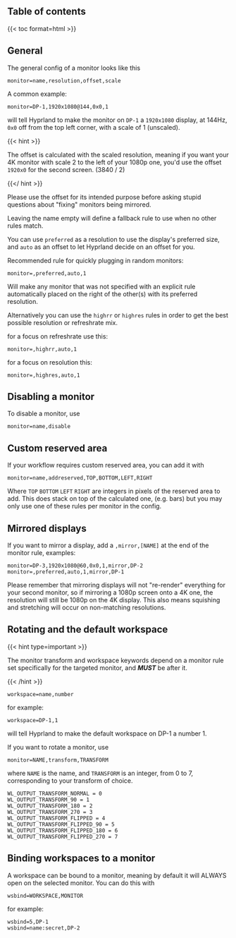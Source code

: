 ## Table of contents

{{< toc format=html >}}

## General

The general config of a monitor looks like this
```plain
monitor=name,resolution,offset,scale
```

A common example:

```plain
monitor=DP-1,1920x1080@144,0x0,1
```

will tell Hyprland to make the monitor on `DP-1` a `1920x1080` display, at 144Hz,
`0x0` off from the top left corner, with a scale of 1 (unscaled).

{{< hint >}}

The offset is calculated with the scaled resolution, meaning if
you want your 4K monitor with scale 2 to the left of your 1080p one, you'd use
the offset `1920x0` for the second screen. (3840 / 2)

{{</ hint >}}

Please use the offset for its intended purpose before asking stupid questions
about "fixing" monitors being mirrored.

Leaving the name empty will define a fallback rule to use when no other rules
match.

You can use `preferred` as a resolution to use the display's preferred size, and
`auto` as an offset to let Hyprland decide on an offset for you.

Recommended rule for quickly plugging in random monitors:

```plain
monitor=,preferred,auto,1
```

Will make any monitor that was not specified with an explicit rule automatically
placed on the right of the other(s) with its preferred resolution.

Alternatively you can use the `highrr` or `highres` rules in order to get the best possible
resolution or refreshrate mix.

for a focus on refreshrate use this:

```plain
monitor=,highrr,auto,1
```

for a focus on resolution this:

```plain
monitor=,highres,auto,1
```

## Disabling a monitor

To disable a monitor, use

```plain
monitor=name,disable
```

## Custom reserved area

If your workflow requires custom reserved area, you can add it with

```plain
monitor=name,addreserved,TOP,BOTTOM,LEFT,RIGHT
```

Where `TOP` `BOTTOM` `LEFT` `RIGHT` are integers in pixels of the reserved area
to add. This does stack on top of the calculated one, (e.g. bars) but you may
only use one of these rules per monitor in the config.

## Mirrored displays

If you want to mirror a display, add a `,mirror,[NAME]` at the end of the monitor
rule, examples:
```
monitor=DP-3,1920x1080@60,0x0,1,mirror,DP-2
monitor=,preferred,auto,1,mirror,DP-1
```

Please remember that mirroring displays will not "re-render" everything for your
second monitor, so if mirroring a 1080p screen onto a 4K one, the resolution will
still be 1080p on the 4K display. This also means squishing and stretching
will occur on non-matching resolutions.

## Rotating and the default workspace

{{< hint type=important >}}

The monitor transform and workspace keywords depend on a monitor rule set
specifically for the targeted monitor, and ***MUST*** be after it.

{{< /hint >}}

```plain
workspace=name,number
```

for example:

```plain
workspace=DP-1,1
```

will tell Hyprland to make the default workspace on DP-1 a number 1.

If you want to rotate a monitor, use

```plain
monitor=NAME,transform,TRANSFORM
```

where `NAME` is the name, and `TRANSFORM` is an integer, from 0 to 7,
corresponding to your transform of choice.


```
WL_OUTPUT_TRANSFORM_NORMAL = 0
WL_OUTPUT_TRANSFORM_90 = 1
WL_OUTPUT_TRANSFORM_180 = 2
WL_OUTPUT_TRANSFORM_270 = 3
WL_OUTPUT_TRANSFORM_FLIPPED = 4
WL_OUTPUT_TRANSFORM_FLIPPED_90 = 5
WL_OUTPUT_TRANSFORM_FLIPPED_180 = 6
WL_OUTPUT_TRANSFORM_FLIPPED_270 = 7
```

## Binding workspaces to a monitor

A workspace can be bound to a monitor, meaning by default it will ALWAYS open
on the selected monitor. You can do this with
```
wsbind=WORKSPACE,MONITOR
```

for example:
```
wsbind=5,DP-1
wsbind=name:secret,DP-2
```
